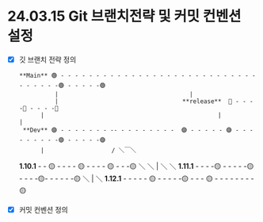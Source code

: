 # 24.03.15 Git 브랜치전략 및 커밋 컨벤션 설정


- [x] 깃 브랜치 전략 정의
    
      **Main** 🟢 - - - - - - - - - - - - - - - - - - - - - - - - - - - - - - - - - -🟢 - - - - -🟢
                |								      |
                |                                   **release**  🔵 - - - -🔵 - - - -🔵
	        |                                                 |                   |
       **Dev** 🟣 - - - - - - - -- - - - - - - - -  🟣 - - - - - 🟣 - - - - - - - - -🟣 - - - - -🟣
	        |				    / ＼￣＼	 	           
    **1.10.1**   - - 🟡 - - - - 🟡 - - - - 🟡 - - -🟡   ＼  ＼
		|                                         ＼  ＼
    **1.11.1**   - - - -🟡 - - - - -🟡 - - - -🟡- - - - - -🟡   ＼
		|                                                 ＼
    **1.12.1**   - - - - - 🟡 - - - - -🟡 - - - 🟡 - - - - - - - - 🟡 



- [x] 커밋 컨벤션 정의


